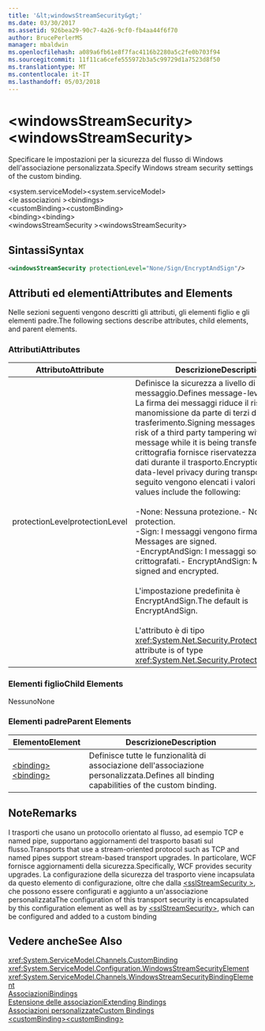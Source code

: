```yaml
---
title: '&lt;windowsStreamSecurity&gt;'
ms.date: 03/30/2017
ms.assetid: 926bea29-90c7-4a26-9cf0-fb4aa44f6f70
author: BrucePerlerMS
manager: mbaldwin
ms.openlocfilehash: a089a6fb61e8f7fac4116b2280a5c2fe0b703f94
ms.sourcegitcommit: 11f11ca6cefe555972b3a5c99729d1a7523d8f50
ms.translationtype: MT
ms.contentlocale: it-IT
ms.lasthandoff: 05/03/2018
---
```

# <a name="ltwindowsstreamsecuritygt"></a><span data-ttu-id="1df8a-102">&lt;windowsStreamSecurity&gt;</span><span class="sxs-lookup"><span data-stu-id="1df8a-102">&lt;windowsStreamSecurity&gt;</span></span>
<span data-ttu-id="1df8a-103">Specificare le impostazioni per la sicurezza del flusso di Windows dell'associazione personalizzata.</span><span class="sxs-lookup"><span data-stu-id="1df8a-103">Specify Windows stream security settings of the custom binding.</span></span>  
  
 <span data-ttu-id="1df8a-104">\<system.serviceModel></span><span class="sxs-lookup"><span data-stu-id="1df8a-104">\<system.serviceModel></span></span>  
<span data-ttu-id="1df8a-105">\<le associazioni ></span><span class="sxs-lookup"><span data-stu-id="1df8a-105">\<bindings></span></span>  
<span data-ttu-id="1df8a-106">\<customBinding></span><span class="sxs-lookup"><span data-stu-id="1df8a-106">\<customBinding></span></span>  
<span data-ttu-id="1df8a-107">\<binding></span><span class="sxs-lookup"><span data-stu-id="1df8a-107">\<binding></span></span>  
<span data-ttu-id="1df8a-108">\<windowsStreamSecurity ></span><span class="sxs-lookup"><span data-stu-id="1df8a-108">\<windowsStreamSecurity></span></span>  
  
## <a name="syntax"></a><span data-ttu-id="1df8a-109">Sintassi</span><span class="sxs-lookup"><span data-stu-id="1df8a-109">Syntax</span></span>  
  
```xml  
<windowsStreamSecurity protectionLevel="None/Sign/EncryptAndSign"/>  
```  
  
## <a name="attributes-and-elements"></a><span data-ttu-id="1df8a-110">Attributi ed elementi</span><span class="sxs-lookup"><span data-stu-id="1df8a-110">Attributes and Elements</span></span>  
 <span data-ttu-id="1df8a-111">Nelle sezioni seguenti vengono descritti gli attributi, gli elementi figlio e gli elementi padre.</span><span class="sxs-lookup"><span data-stu-id="1df8a-111">The following sections describe attributes, child elements, and parent elements.</span></span>  
  
### <a name="attributes"></a><span data-ttu-id="1df8a-112">Attributi</span><span class="sxs-lookup"><span data-stu-id="1df8a-112">Attributes</span></span>  
  
|<span data-ttu-id="1df8a-113">Attributo</span><span class="sxs-lookup"><span data-stu-id="1df8a-113">Attribute</span></span>|<span data-ttu-id="1df8a-114">Descrizione</span><span class="sxs-lookup"><span data-stu-id="1df8a-114">Description</span></span>|  
|---------------|-----------------|  
|<span data-ttu-id="1df8a-115">protectionLevel</span><span class="sxs-lookup"><span data-stu-id="1df8a-115">protectionLevel</span></span>|<span data-ttu-id="1df8a-116">Definisce la sicurezza a livello di messaggio.</span><span class="sxs-lookup"><span data-stu-id="1df8a-116">Defines message-level security.</span></span> <span data-ttu-id="1df8a-117">La firma dei messaggi riduce il rischio di manomissione da parte di terzi durante il trasferimento.</span><span class="sxs-lookup"><span data-stu-id="1df8a-117">Signing messages mitigates the risk of a third party tampering with the message while it is being transferred.</span></span> <span data-ttu-id="1df8a-118">La crittografia fornisce riservatezza a livello di dati durante il trasporto.</span><span class="sxs-lookup"><span data-stu-id="1df8a-118">Encryption provides data-level privacy during transport.</span></span> <span data-ttu-id="1df8a-119">Di seguito vengono elencati i valori validi:</span><span class="sxs-lookup"><span data-stu-id="1df8a-119">Valid values include the following:</span></span><br /><br /> <span data-ttu-id="1df8a-120">-None: Nessuna protezione.</span><span class="sxs-lookup"><span data-stu-id="1df8a-120">-   None: No protection.</span></span><br /><span data-ttu-id="1df8a-121">-Sign: I messaggi vengono firmati.</span><span class="sxs-lookup"><span data-stu-id="1df8a-121">-   Sign: Messages are signed.</span></span><br /><span data-ttu-id="1df8a-122">-EncryptAndSign: I messaggi sono firmati e crittografati.</span><span class="sxs-lookup"><span data-stu-id="1df8a-122">-   EncryptAndSign: Messages are signed and encrypted.</span></span><br /><br /> <span data-ttu-id="1df8a-123">L'impostazione predefinita è EncryptAndSign.</span><span class="sxs-lookup"><span data-stu-id="1df8a-123">The default is EncryptAndSign.</span></span><br /><br /> <span data-ttu-id="1df8a-124">L'attributo è di tipo <xref:System.Net.Security.ProtectionLevel>.</span><span class="sxs-lookup"><span data-stu-id="1df8a-124">This attribute is of type <xref:System.Net.Security.ProtectionLevel>.</span></span>|  
  
### <a name="child-elements"></a><span data-ttu-id="1df8a-125">Elementi figlio</span><span class="sxs-lookup"><span data-stu-id="1df8a-125">Child Elements</span></span>  
 <span data-ttu-id="1df8a-126">Nessuno</span><span class="sxs-lookup"><span data-stu-id="1df8a-126">None</span></span>  
  
### <a name="parent-elements"></a><span data-ttu-id="1df8a-127">Elementi padre</span><span class="sxs-lookup"><span data-stu-id="1df8a-127">Parent Elements</span></span>  
  
|<span data-ttu-id="1df8a-128">Elemento</span><span class="sxs-lookup"><span data-stu-id="1df8a-128">Element</span></span>|<span data-ttu-id="1df8a-129">Descrizione</span><span class="sxs-lookup"><span data-stu-id="1df8a-129">Description</span></span>|  
|-------------|-----------------|  
|[<span data-ttu-id="1df8a-130">\<binding></span><span class="sxs-lookup"><span data-stu-id="1df8a-130">\<binding></span></span>](../../../../../docs/framework/misc/binding.md)|<span data-ttu-id="1df8a-131">Definisce tutte le funzionalità di associazione dell'associazione personalizzata.</span><span class="sxs-lookup"><span data-stu-id="1df8a-131">Defines all binding capabilities of the custom binding.</span></span>|  
  
## <a name="remarks"></a><span data-ttu-id="1df8a-132">Note</span><span class="sxs-lookup"><span data-stu-id="1df8a-132">Remarks</span></span>  
 <span data-ttu-id="1df8a-133">I trasporti che usano un protocollo orientato al flusso, ad esempio TCP e named pipe, supportano aggiornamenti del trasporto basati sul flusso.</span><span class="sxs-lookup"><span data-stu-id="1df8a-133">Transports that use a stream-oriented protocol such as TCP and named pipes support stream-based transport upgrades.</span></span> <span data-ttu-id="1df8a-134">In particolare, WCF fornisce aggiornamenti della sicurezza.</span><span class="sxs-lookup"><span data-stu-id="1df8a-134">Specifically, WCF provides security upgrades.</span></span> <span data-ttu-id="1df8a-135">La configurazione della sicurezza del trasporto viene incapsulata da questo elemento di configurazione, oltre che dalla [ \<sslStreamSecurity >](../../../../../docs/framework/configure-apps/file-schema/wcf/sslstreamsecurity.md), che possono essere configurati e aggiunto a un'associazione personalizzata</span><span class="sxs-lookup"><span data-stu-id="1df8a-135">The configuration of this transport security is encapsulated by this configuration element  as well as by [\<sslStreamSecurity>](../../../../../docs/framework/configure-apps/file-schema/wcf/sslstreamsecurity.md), which can be configured and added to a custom binding</span></span>  
  
## <a name="see-also"></a><span data-ttu-id="1df8a-136">Vedere anche</span><span class="sxs-lookup"><span data-stu-id="1df8a-136">See Also</span></span>  
 <xref:System.ServiceModel.Channels.CustomBinding>  
 <xref:System.ServiceModel.Configuration.WindowsStreamSecurityElement>  
 <xref:System.ServiceModel.Channels.WindowsStreamSecurityBindingElement>  
 [<span data-ttu-id="1df8a-137">Associazioni</span><span class="sxs-lookup"><span data-stu-id="1df8a-137">Bindings</span></span>](../../../../../docs/framework/wcf/bindings.md)  
 [<span data-ttu-id="1df8a-138">Estensione delle associazioni</span><span class="sxs-lookup"><span data-stu-id="1df8a-138">Extending Bindings</span></span>](../../../../../docs/framework/wcf/extending/extending-bindings.md)  
 [<span data-ttu-id="1df8a-139">Associazioni personalizzate</span><span class="sxs-lookup"><span data-stu-id="1df8a-139">Custom Bindings</span></span>](../../../../../docs/framework/wcf/extending/custom-bindings.md)  
 [<span data-ttu-id="1df8a-140">\<customBinding></span><span class="sxs-lookup"><span data-stu-id="1df8a-140">\<customBinding></span></span>](../../../../../docs/framework/configure-apps/file-schema/wcf/custombinding.md)
